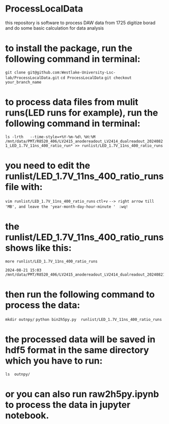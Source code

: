 # ProcessLocalData
this repository is software to process DAW data from 1725 digitize borad and do some basic calculation for data analysis
# to install the package, run the following command in terminal:
``` git clone git@github.com:Westlake-University-Lsc-lab/ProcessLocalData.git ```
``` cd ProcessLocalData ```
``` git checkout your_branch_name ```
# to process data files from mulit runs(LED runs for example), run the following command in terminal:
``` ls -lrth   --time-style=+%Y-%m-%d\ %H:%M  /mnt/data/PMT/R8520_406/LV2415_anodereadout_LV2414_dualreadout_20240821_LED_1.7V_11ns_400_ratio_run* >> runlist/LED_1.7V_11ns_400_ratio_runs ```
#  you need to edit the runlist/LED_1.7V_11ns_400_ratio_runs file with:
``` vim runlist/LED_1.7V_11ns_400_ratio_runs ```
``` ctl+v ```
``` --> right arrow till 'MB', and leave the 'year-month-day-hour-minute '  ```
``` :wq! ```
#  the runlist/LED_1.7V_11ns_400_ratio_runs shows like this:
``` more runlist/LED_1.7V_11ns_400_ratio_runs ```
``` 2024-08-21 14:49 /mnt/data/PMT/R8520_406/LV2415_anodereadout_LV2414_dualreadout_20240821_LED_1.7V_11ns_400_ratio_run0_raw_b0_seg0.bin
2024-08-21 15:03 /mnt/data/PMT/R8520_406/LV2415_anodereadout_LV2414_dualreadout_20240821_LED_1.7V_11ns_400_ratio_run1_raw_b0_seg0.bin
```
# then run the following command to process the data:
``` mkdir outnpy/ ```
``` python bin2h5py.py  runlist/LED_1.7V_11ns_400_ratio_runs  ```
# the processed data will be saved in hdf5 format in the same directory which you have to run:
``` ls  outnpy/ ```
#  or you can also run raw2h5py.ipynb to process the data in jupyter notebook.

